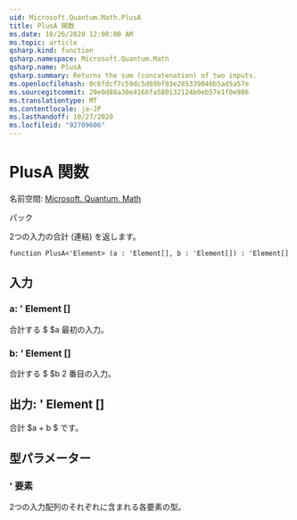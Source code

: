 ```yaml
---
uid: Microsoft.Quantum.Math.PlusA
title: PlusA 関数
ms.date: 10/26/2020 12:00:00 AM
ms.topic: article
qsharp.kind: function
qsharp.namespace: Microsoft.Quantum.Math
qsharp.name: PlusA
qsharp.summary: Returns the sum (concatenation) of two inputs.
ms.openlocfilehash: 0c6fdcf7c59dc5d89bf83e285339046b5ad5a57e
ms.sourcegitcommit: 29e0d88a30e4166fa580132124b0eb57e1f0e986
ms.translationtype: MT
ms.contentlocale: ja-JP
ms.lasthandoff: 10/27/2020
ms.locfileid: "92709606"
---
```

# <a name="plusa-function"></a>PlusA 関数

名前空間: [Microsoft. Quantum. Math](xref:Microsoft.Quantum.Math)

パック [](https://nuget.org/packages/)


2つの入力の合計 (連結) を返します。

```qsharp
function PlusA<'Element> (a : 'Element[], b : 'Element[]) : 'Element[]
```


## <a name="input"></a>入力

### <a name="a--element"></a>a: ' Element []

合計する $ $a 最初の入力。


### <a name="b--element"></a>b: ' Element []

合計する $ $b 2 番目の入力。



## <a name="output--element"></a>出力: ' Element []

合計 $a + b $ です。

## <a name="type-parameters"></a>型パラメーター

### <a name="element"></a>' 要素

2つの入力配列のそれぞれに含まれる各要素の型。